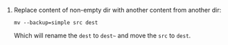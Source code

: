  1. Replace content of non-empty dir with another content from another dir:
    
    
    ```
    mv --backup=simple src dest
    ```
    
    Which will rename the `dest` to `dest~` and move the `src` to `dest`.
